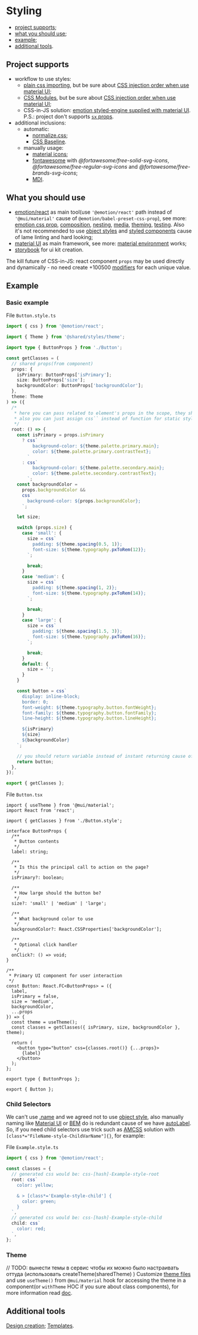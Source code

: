 # Styling

- [project supports](#project-supports);
- [what you should use](#what-you-should-use);
- [example](#example);
- [additional tools](#additional-tools).

## Project supports

- workflow to use styles:
  - [plain css importing](https://create-react-app.dev/docs/adding-a-stylesheet), but be sure about [CSS injection order when use material UI](https://next.material-ui.com/guides/interoperability/#css-injection-order);
  - [CSS Modules](https://create-react-app.dev/docs/adding-a-css-modules-stylesheet), but be sure about [CSS injection order when use material UI](https://next.material-ui.com/guides/interoperability/#css-modules);
  - CSS-in-JS solution: [emotion styled-engine supplied with material UI](https://next.material-ui.com/guides/interoperability/#emotion). P.S.: project don't supports [`sx` props](https://next.material-ui.com/system/basics/#why-use-the-system).
- additional inclusions:
  - automatic:
    - [normalize.css](https://create-react-app.dev/docs/adding-css-reset);
    - [CSS Baseline](https://next.material-ui.com/components/css-baseline/).
  - manually usage:
    - [material icons](https://mui.com/components/icons/#material-icons);
    - [fontawesome](https://github.com/FortAwesome/react-fontawesome) with _@fortawesome/free-solid-svg-icons_, _@fortawesome/free-regular-svg-icons_ and _@fortawesome/free-brands-svg-icons_;
    - [MDI](https://github.com/TeamWertarbyte/mdi-material-ui).

## What you should use

- [emotion/react](https://emotion.sh/docs/@emotion/react) as main tool(use `'@emotion/react'` path instead of `'@mui/material'` cause of `@emotion/babel-preset-css-prop`), see more: [emotion css prop](https://emotion.sh/docs/css-prop), [composition](https://emotion.sh/docs/composition), [nesting](https://emotion.sh/docs/nested), [media](https://emotion.sh/docs/media-queries), [theming](https://emotion.sh/docs/theming), [testing](https://emotion.sh/docs/@emotion/jest). Also it's not recommended to use [object styles](https://emotion.sh/docs/object-styles) and [styled components](https://emotion.sh/docs/styled) cause of lame linting and hard looking;
- [material UI](https://mui.com/ru/guides/interoperability/#emotion) as main framework, see more: [material environment](https://material.io/design/environment/surfaces.html#properties) works;
- [storybook](https://storybook.js.org/) for ui kit creation.

The kill future of CSS-in-JS: react component `props` may be used directly and dynamically - no need create +100500 [modifiers](https://en.bem.info/methodology/block-modification/) for each unique value.

## Example

### Basic example

File `Button.style.ts`

```ts
import { css } from '@emotion/react';

import { Theme } from '@shared/styles/theme';

import type { ButtonProps } from './Button';

const getClasses = (
  // shared props(from component)
  props: {
    isPrimary: ButtonProps['isPrimary'];
    size: ButtonProps['size'];
    backgroundColor: ButtonProps['backgroundColor'];
  },
  theme: Theme
) => ({
  /*
   * here you can pass related to element's props in the scope, they should be optional for deconstruction usage and require not to use style logic in the component file, it's recommended to use smth like 'options' var for namespace
   * also you can just assign css`` instead of function for static style
   */
  root: () => {
    const isPrimary = props.isPrimary
      ? css`
          background-color: ${theme.palette.primary.main};
          color: ${theme.palette.primary.contrastText};
        `
      : css`
          background-color: ${theme.palette.secondary.main};
          color: ${theme.palette.secondary.contrastText};
        `;
    const backgroundColor =
      props.backgroundColor &&
      css`
        background-color: ${props.backgroundColor};
      `;

    let size;

    switch (props.size) {
      case 'small': {
        size = css`
          padding: ${theme.spacing(0.5, 1)};
          font-size: ${theme.typography.pxToRem(12)};
        `;

        break;
      }
      case 'medium': {
        size = css`
          padding: ${theme.spacing(1, 2)};
          font-size: ${theme.typography.pxToRem(14)};
        `;

        break;
      }
      case 'large': {
        size = css`
          padding: ${theme.spacing(1.5, 3)};
          font-size: ${theme.typography.pxToRem(16)};
        `;

        break;
      }
      default: {
        size = '';
      }
    }

    const button = css`
      display: inline-block;
      border: 0;
      font-weight: ${theme.typography.button.fontWeight};
      font-family: ${theme.typography.button.fontFamily};
      line-height: ${theme.typography.button.lineHeight};

      ${isPrimary}
      ${size}
      ${backgroundColor}
    `;

    // you should return variable instead of instant returning cause of css class naming tied to variable's name
    return button;
  },
});

export { getClasses };
```

File `Button.tsx`

```tsx
import { useTheme } from '@mui/material';
import React from 'react';

import { getClasses } from './Button.style';

interface ButtonProps {
  /**
   * Button contents
   */
  label: string;

  /**
   * Is this the principal call to action on the page?
   */
  isPrimary?: boolean;

  /**
   * How large should the button be?
   */
  size?: 'small' | 'medium' | 'large';

  /**
   * What background color to use
   */
  backgroundColor?: React.CSSProperties['backgroundColor'];

  /**
   * Optional click handler
   */
  onClick?: () => void;
}

/**
 * Primary UI component for user interaction
 */
const Button: React.FC<ButtonProps> = ({
  label,
  isPrimary = false,
  size = 'medium',
  backgroundColor,
  ...props
}) => {
  const theme = useTheme();
  const classes = getClasses({ isPrimary, size, backgroundColor }, theme);

  return (
    <button type="button" css={classes.root()} {...props}>
      {label}
    </button>
  );
};

export type { ButtonProps };

export { Button };
```

### Child Selectors

We can't use [.name](https://github.com/emotion-js/emotion/issues/1217) and we agreed not to use [object style](https://emotion.sh/docs/object-styles#child-selectors), also manually naming like [Material UI](https://next.material-ui.com/customization/how-to-customize/#overriding-nested-component-styles) or [BEM](https://github.com/albburtsev/bem-cn) do is redundant cause of we have [autoLabel](https://emotion.sh/docs/@emotion/babel-plugin#autolabel). So, if you need child selectors use trick such as [AMCSS](https://amcss.github.io/) solution with `[class*="FileName-style-ChildVarName"]{}`, for example:

File `Example.style.ts`

```ts
import { css } from '@emotion/react';

const classes = {
  // generated css would be: css-[hash]-Example-style-root
  root: css`
    color: yellow;

    & > [class*='Example-style-child'] {
      color: green;
    }
  `,
  // generated css would be: css-[hash]-Example-style-child
  child: css`
    color: red;
  `,
};
```

### Theme

// TODO: вынести темы в сервис чтобы их можно было настраивать оттуда (использовать createTheme(sharedTheme) )
Customize [theme files](../src/shared/styles/theme) and use `useTheme()` from `@mui/material` hook for accessing the theme in a component(or `withTheme` HOC if you sure about class components), for more information read [doc](https://mui.com/customization/theming/).

## Additional tools

[Design creation](https://mui.com/customization/theming/#theme-builder);
[Templates](https://mui.com/getting-started/templates/).
